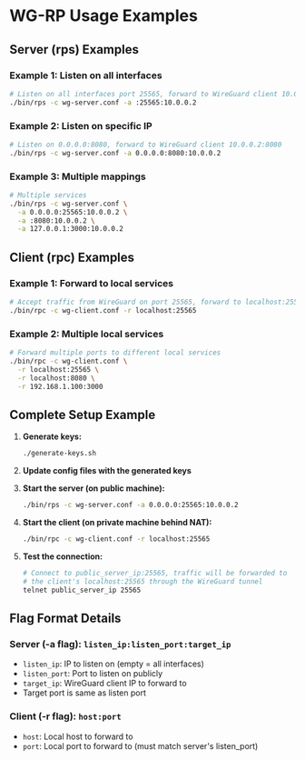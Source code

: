 # WG-RP Usage Examples

## Server (rps) Examples

### Example 1: Listen on all interfaces
```bash
# Listen on all interfaces port 25565, forward to WireGuard client 10.0.0.2:25565
./bin/rps -c wg-server.conf -a :25565:10.0.0.2
```

### Example 2: Listen on specific IP
```bash
# Listen on 0.0.0.0:8080, forward to WireGuard client 10.0.0.2:8080
./bin/rps -c wg-server.conf -a 0.0.0.0:8080:10.0.0.2
```

### Example 3: Multiple mappings
```bash
# Multiple services
./bin/rps -c wg-server.conf \
  -a 0.0.0.0:25565:10.0.0.2 \
  -a :8080:10.0.0.2 \
  -a 127.0.0.1:3000:10.0.0.2
```

## Client (rpc) Examples

### Example 1: Forward to local services
```bash
# Accept traffic from WireGuard on port 25565, forward to localhost:25565
./bin/rpc -c wg-client.conf -r localhost:25565
```

### Example 2: Multiple local services
```bash
# Forward multiple ports to different local services
./bin/rpc -c wg-client.conf \
  -r localhost:25565 \
  -r localhost:8080 \
  -r 192.168.1.100:3000
```

## Complete Setup Example

1. **Generate keys:**
   ```bash
   ./generate-keys.sh
   ```

2. **Update config files with the generated keys**

3. **Start the server (on public machine):**
   ```bash
   ./bin/rps -c wg-server.conf -a 0.0.0.0:25565:10.0.0.2
   ```

4. **Start the client (on private machine behind NAT):**
   ```bash
   ./bin/rpc -c wg-client.conf -r localhost:25565
   ```

5. **Test the connection:**
   ```bash
   # Connect to public_server_ip:25565, traffic will be forwarded to
   # the client's localhost:25565 through the WireGuard tunnel
   telnet public_server_ip 25565
   ```

## Flag Format Details

### Server (-a flag): `listen_ip:listen_port:target_ip`
- `listen_ip`: IP to listen on (empty = all interfaces)
- `listen_port`: Port to listen on publicly
- `target_ip`: WireGuard client IP to forward to
- Target port is same as listen port

### Client (-r flag): `host:port`
- `host`: Local host to forward to
- `port`: Local port to forward to (must match server's listen_port)
